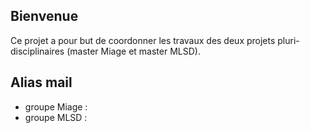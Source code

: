 ## Bienvenue

Ce projet a pour but de coordonner les travaux des deux projets pluri-disciplinaires (master Miage et master MLSD).

## Alias mail
- groupe Miage : 
- groupe MLSD : 
